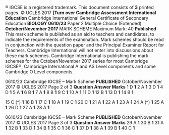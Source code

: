 ® IGCSE is a registered trademark. This document consists of **3** printed pages. © UCLES 2017 **[Turn over Cambridge Assessment International Education** Cambridge International General Certificate of Secondary Education **BIOLOGY 0610/23** Paper 2 Multiple Choice (Extended) **October/November 2017** MARK SCHEME Maximum Mark: 40 **Published** This mark scheme is published as an aid to teachers and candidates, to indicate the requirements of the examination. Mark schemes should be read in conjunction with the question paper and the Principal Examiner Report for Teachers. Cambridge International will not enter into discussions about these mark schemes. Cambridge International is publishing the mark schemes for the October/November 2017 series for most Cambridge IGCSE®, Cambridge International A and AS Level components and some Cambridge O Level components. 


0610/23 Cambridge IGCSE – Mark Scheme **PUBLISHED** October/November 2017 © UCLES 2017 Page 2 of 3 **Question Answer Marks** 1 D **1** 2 A **1** 3 D **1** 4 D **1** 5 A **1** 6 B **1** 7 A **1** 8 B **1** 9 C **1** 10 A **1** 11 D **1** 12 B **1** 13 D **1** 14 B **1** 

15 C (^) **1** 16 B **1** 17 C **1** 18 A **1** 19 C **1** 20 C **1** 21 A **1** 22 A **1** 23 A **1** 24 A (^) **1** 25 A **1** 26 D **1** 27 A **1** 28 A **1** 


0610/23 Cambridge IGCSE – Mark Scheme **PUBLISHED** October/November 2017 © UCLES 2017 Page 3 of 3 **Question Answer Marks** 29 A **1** 30 B **1** 31 A **1** 32 B **1** 33 D **1** 34 B **1** 35 C **1** 36 C **1** 37 D **1** 38 A **1** 39 B **1** 40 C **1** 


